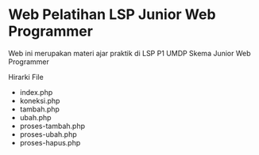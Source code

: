 # Web Pelatihan LSP Junior Web Programmer

Web ini merupakan materi ajar praktik di LSP P1 UMDP Skema Junior Web Programmer

Hirarki File
- index.php
- koneksi.php
- tambah.php
- ubah.php
- proses-tambah.php
- proses-ubah.php
- proses-hapus.php
